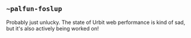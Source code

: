 ## `~palfun-foslup`
Probably just unlucky. The state of Urbit web performance is kind of sad, but it's also actively being worked on!